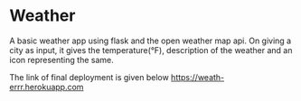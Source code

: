 # Weather
A basic weather app using flask and the open weather map api.
On giving a city as input, it gives the temperature(°F), description of the weather and an icon representing the same.

The link of final deployment is given below
https://weath-errr.herokuapp.com
